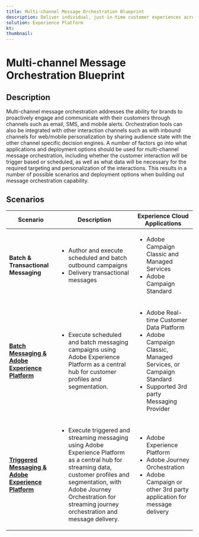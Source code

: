 ```yaml
---
title: Multi-channel Message Orchestration Blueprint
description: Deliver individual, just-in-time customer experiences across screens.
solution: Experience Platform
kt: 
thumbnail: 
---
```


# Multi-channel Message Orchestration Blueprint

## Description

Multi-channel message orchestration addresses the ability for brands to proactively engage and communicate with their customers through channels such as email, SMS, and mobile alerts. Orchestration tools can also be integrated with other interaction channels such as with inbound channels for web/mobile personalization by sharing audience state with the other channel specific decision engines. A number of factors go into what applications and deployment options should be used for multi-channel message orchestration, including whether the customer interaction will be trigger based or scheduled, as well as what data will be necessary for the required targeting and personalization of the interactions. This results in a number of possible scenarios and deployment options when building out message orchestration capability.

## Scenarios


| Scenario | Description |  Experience Cloud Applications | 
|---|---|---|
| **Batch & Transactional Messaging**  | <ul><li>Author and execute scheduled and batch outbound campaigns</li><li>Delivery transactional messages</li></ul> | <ul><li>Adobe Campaign Classic and Managed Services</li><li>Adobe Campaign Standard</li></ul>| 
| **[Batch Messaging & Adobe Experience Platform](aepmessaging.md)** | <ul><li>Execute scheduled and batch messaging campaigns using Adobe Experience Platform as a central hub for customer profiles and segmentation.</li></ul> | <ul><li>Adobe Real-time Customer Data Platform</li><li>Adobe Campaign Classic, Managed Services, or Campaign Standard</li><li>Supported 3rd party Messaging Provider</li></ul> |
| **[Triggered Messaging & Adobe Experience Platform](triggered.md)** | <ul><li>Execute triggered and streaming messaging using Adobe Experience Platform as a central hub for streaming data, customer profiles and segmentation, with Adobe Journey Orchestration for streaming journey orchestration and message delivery.</li></ul> | <ul><li>Adobe Experience Platform</li><li>Adobe Journey Orchestration</li><li>Adobe Campaign or other 3rd party application for message delivery</li></ul> |
